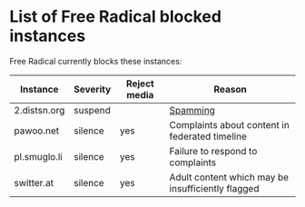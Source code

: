# List of Free Radical blocked instances

Free Radical currently blocks these instances:

| Instance     | Severity | Reject media | Reason                                            |
|--------------|----------|--------------|---------------------------------------------------|
| 2.distsn.org | suspend  |              | [Spamming](https://blog.freeradical.zone/suspending-domain-2-distsn-org/) |
| pawoo.net    | silence  | yes          | Complaints about content in federated timeline    |
| pl.smuglo.li | silence  | yes          | Failure to respond to complaints                  |
| switter.at   | silence  | yes          | Adult content which may be insufficiently flagged |
